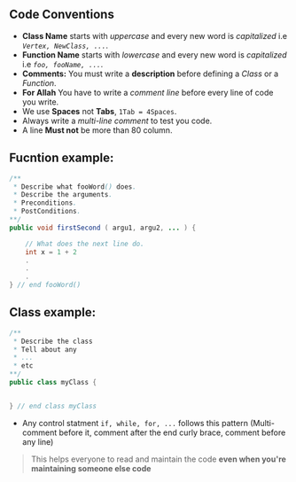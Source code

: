 ##  Code Conventions

* **Class Name** starts with *uppercase* and every new word is *capitalized*
  i.e *`Vertex, NewClass, ...`*.
* **Function Name** starts with *lowercase* and every new word is *capitalized*
  i.e *`foo, fooName, ...`*.
* **Comments:** You must write a **description** before defining a *Class* or
  a *Function*.
* **For Allah** You have to write a *comment line* before every line of code
  you write.
* We use **Spaces** not **Tabs**, `1Tab = 4Spaces`.
* Always write a *multi-line comment* to test you code.
* A line **Must not** be more than 80 column.


## Fucntion example:
```java
/**
 * Describe what fooWord() does.
 * Describe the arguments.
 * Preconditions.
 * PostConditions.
**/
public void firstSecond ( argu1, argu2, ... ) {

    // What does the next line do.
    int x = 1 + 2
    .
    .
    .
} // end fooWord()
```
    
## Class example:
```java
/**
 * Describe the class
 * Tell about any 
 * ...
 * etc
**/
public class myClass {


} // end class myClass
```

* Any control statment `if, while, for, ...` follows this pattern (Multi-comment before it, comment after the end curly brace, comment before any line)


> This helps everyone to read and maintain the code **even when you're maintaining someone else code**
